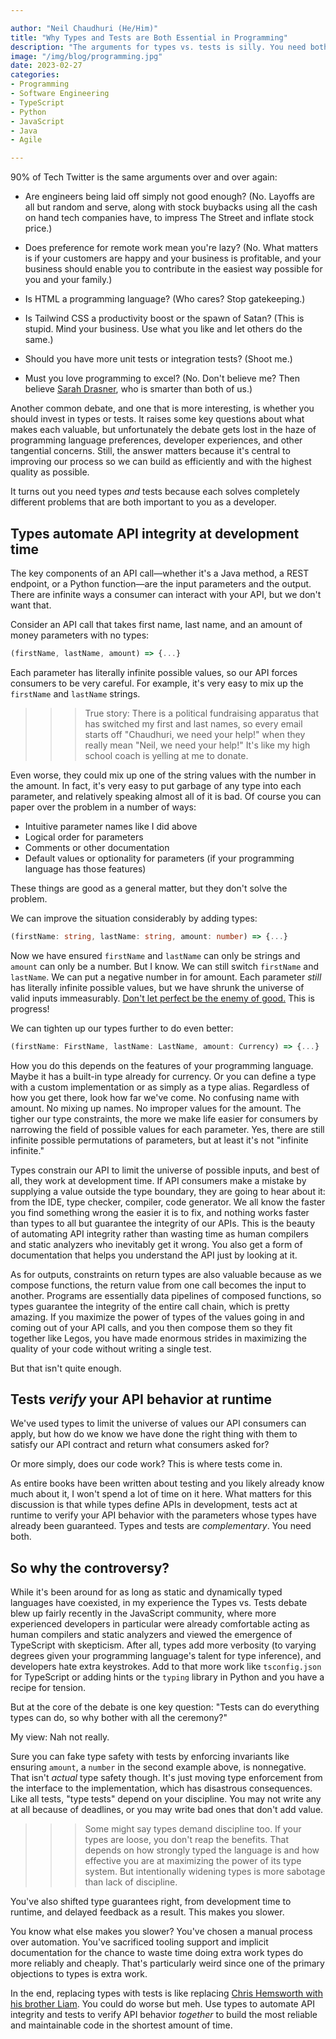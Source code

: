 ```yaml
---

author: "Neil Chaudhuri (He/Him)"
title: "Why Types and Tests are Both Essential in Programming"
description: "The arguments for types vs. tests is silly. You need both because they solve two different problems."
image: "/img/blog/programming.jpg"
date: 2023-02-27
categories:
- Programming
- Software Engineering
- TypeScript
- Python
- JavaScript
- Java
- Agile

---
```


90% of Tech Twitter is the same arguments over and over again:

* Are engineers being laid off simply not good enough? (No. Layoffs are all but random and serve, along with stock buybacks using all the cash on hand tech companies have, to impress The Street and inflate stock price.)

* Does preference for remote work mean you're lazy? (No. What matters is if your customers are happy and your business is profitable, and your business should
enable you to contribute in the easiest way possible for you and your family.)

* Is HTML a programming language? (Who cares? Stop gatekeeping.)

* Is Tailwind CSS a productivity boost or the spawn of Satan? (This is stupid. Mind your business. Use what you like and let others do the same.)

* Should you have more unit tests or integration tests? (Shoot me.)

* Must you love programming to excel? (No. Don't believe me? Then believe [Sarah Drasner](https://leaddev.com/culture-engagement-motivation/why-flow-matters-more-passion), who is smarter than both of us.)

Another common debate, and one that is more interesting, is whether you should invest in types or tests. It raises some key 
questions about what makes each valuable, but unfortunately the debate gets lost in the haze of programming language preferences, developer experiences,
and other tangential concerns. Still, the answer matters because it's central to improving our process so we 
can build as efficiently and with the highest quality as possible.

It turns out you need types *and* tests because each solves completely different problems that are both important to you as a developer.

## Types automate API integrity at development time

The key components of an API call—whether it's a Java method, a REST endpoint, or a Python function—are the input parameters and the output. There are infinite ways a consumer can interact with your API, but we don't want that.

Consider an API call that takes first name, last name, and an amount of money parameters with no types:

~~~typescript 
(firstName, lastName, amount) => {...}
~~~

Each parameter has literally infinite possible values, so our API forces consumers to be very careful. For example, it's very easy to mix up the `firstName` and `lastName` strings.

>>> True story: There is a political fundraising apparatus that has switched my first and last names, so every email starts off "Chaudhuri, we need your help!" when they really mean "Neil, we need your help!" It's like my high school coach is yelling at me to donate.

Even worse, they could mix up one of the string values with the number in the amount. In fact, it's very easy to put garbage of any type into each parameter, and relatively speaking almost all of it is bad. Of course
you can paper over the problem in a number of ways:

* Intuitive parameter names like I did above
* Logical order for parameters
* Comments or other documentation
* Default values or optionality for parameters (if your programming language has those features)

These things are good as a general matter, but they don't solve the problem. 

We can improve the situation considerably by adding types:

~~~typescript 
(firstName: string, lastName: string, amount: number) => {...}
~~~
Now we have ensured `firstName` and `lastName` can only be strings and `amount` can only be a number. But I know. We can still switch
`firstName` and `lastName`. We can put a negative number in for amount. Each parameter *still* has literally infinite possible values, but we 
have shrunk the universe of valid inputs immeasurably. [Don't let perfect be the enemy of good.](https://en.wikipedia.org/wiki/Perfect_is_the_enemy_of_good) This is progress!

We can tighten up our types further to do even better:

~~~typescript 
(firstName: FirstName, lastName: LastName, amount: Currency) => {...}
~~~

How you do this depends on the features of your programming language. Maybe it has a built-in type already for currency. Or you can define a type with 
a custom implementation or as simply as a type alias. Regardless of how you get there, look how far we've come.
No confusing name with amount. No mixing up names. No improper values for the amount. The tigher our type constraints, the more we make life easier 
for consumers by narrowing the field of possible values for each parameter. Yes, there are still infinite possible permutations of parameters,
but at least it's not "infinite infinite."

Types constrain our API to limit the universe of possible inputs, and best of all, they work at development time. If API consumers make a mistake by
supplying a value outside the type boundary, they are going to hear about it: from the IDE, type checker, compiler, code generator. We all know the faster you find something wrong the easier 
it is to fix, and nothing works faster than types to all but guarantee the integrity of our APIs. This is the beauty of automating API integrity
rather than wasting time as human compilers and static analyzers who inevitably get it wrong. You also get a form of documentation that helps you understand
the API just by looking at it.

As for outputs, constraints on return types are also valuable because as we compose functions, the return value from one call becomes the input to another.
Programs are essentially data pipelines of composed functions, so types guarantee the integrity of the entire call chain, which is pretty amazing.
If you maximize the power of types of the values going in and coming out of your API calls, and you then compose them so they fit together like Legos, you have
made enormous strides in maximizing the quality of your code without writing a single test.

But that isn't quite enough.

## Tests *verify* your API behavior at runtime

We've used types to limit the universe of values our API consumers can apply, but how do we know we have done the 
right thing with them to satisfy our API contract and return what consumers asked for?

Or more simply, does our code work? This is where tests come in.

As entire books have been written about testing and you likely already know much about it, I won't spend a lot of time on it here. What matters for 
this discussion is that while types define APIs in development, tests act at runtime to verify your API behavior with the parameters whose types have 
already been guaranteed. Types and tests are *complementary*. You need both.

## So why the controversy?

While it's been around for as long as static and dynamically typed languages have coexisted, in my experience the Types vs. Tests debate blew up fairly recently in the JavaScript community, 
where more experienced developers in particular were already comfortable acting as human compilers and static analyzers and viewed the emergence of TypeScript with skepticism. After all, types 
add more verbosity (to varying degrees given your programming language's talent for type inference), and developers hate extra keystrokes. 
Add to that more work like `tsconfig.json` for TypeScript or adding hints or the `typing` library in Python and you have a recipe for tension.

But at the core of the debate is one key question: "Tests can do everything types can do, so why bother with all the ceremony?" 

My view: Nah not really.

Sure you can fake type safety with tests by enforcing invariants like ensuring `amount`, a `number` in the second example above, is nonnegative. That isn't *actual*
type safety though. It's just moving type enforcement from the interface to the implementation, which has disastrous consequences. Like all tests, "type tests" depend on your discipline. 
You may not write any at all because of deadlines, or you may write bad ones that don't add value. 

>>> Some might say types demand discipline too. If your types are loose, you don't reap the benefits. That depends on how strongly typed the language is and how effective you are at maximizing the power of its type system. But intentionally widening types is more sabotage than lack of discipline.

You've also shifted type guarantees right, from development time to runtime, and delayed feedback as a result. This makes you slower.

You know what else makes you slower? You've chosen a manual process over automation. You've sacrificed tooling support and implicit documentation for the chance to waste time 
doing extra work types do more reliably and cheaply. That's particularly weird since one of the primary objections to types is extra work.

In the end, replacing types with tests is like replacing [Chris Hemsworth with his brother Liam](https://www.eonline.com/news/1341657/liam-hemsworth-trolls-perfect-brother-chris-hemsworth-in-marvelous-birthday-tribute). 
You could do worse but meh. Use types to automate API integrity and tests to verify API behavior *together* to build the most reliable and maintainable code in the shortest amount of time.





